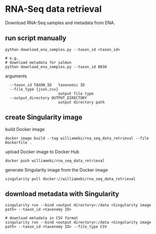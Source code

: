 # RNA-Seq data retrieval

Download RNA-Seq samples and metadata from ENA.


## run script manually

```
python download_ena_samples.py --taxon_id <taxon_id>

# e.g.
# download metadata for salmon
python download_ena_samples.py --taxon_id 8030
```

arguments
```
  --taxon_id TAXON_ID   taxonomic ID
  --file_type {json,csv}
                        output file type
  --output_directory OUTPUT_DIRECTORY
                        output directory path
```


## create Singularity image

build Docker image
```
docker image build --tag williamebi/rna_seq_data_retrieval --file Dockerfile .
```

upload Docker image to Docker Hub
```
docker push williamebi/rna_seq_data_retrieval
```

generate Singularity image from the Docker image
```
singularity pull docker://williamebi/rna_seq_data_retrieval
```


## download metadata with Singularity

```
singularity run --bind <output directory>:/data <Singularity image path> --taxon_id <taxonomy ID>

# download metadata in CSV format
singularity run --bind <output directory>:/data <Singularity image path> --taxon_id <taxonomy ID> --file_type CSV
```
